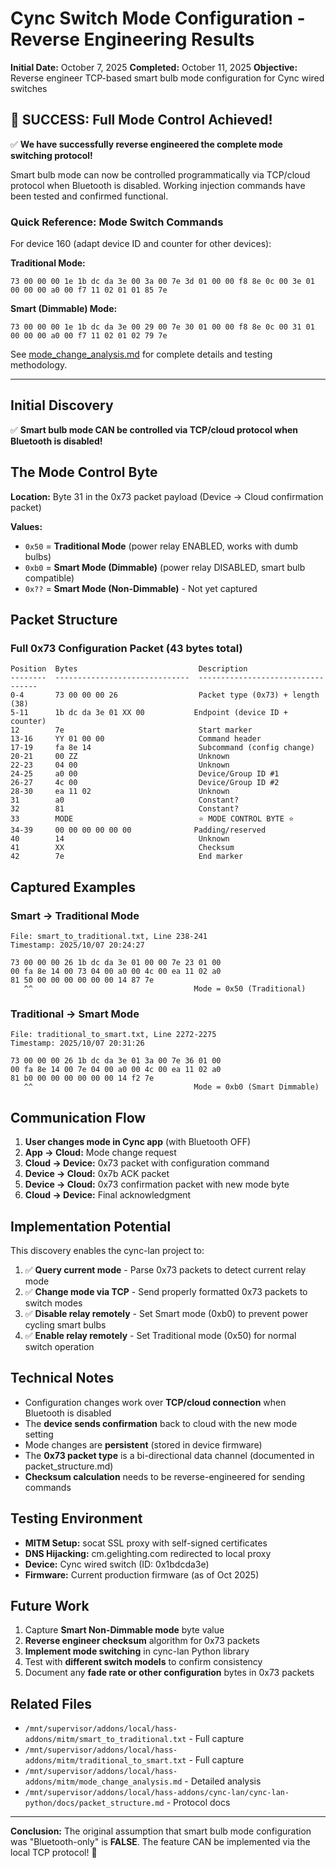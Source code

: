 # Cync Switch Mode Configuration - Reverse Engineering Results

**Initial Date:** October 7, 2025
**Completed:** October 11, 2025
**Objective:** Reverse engineer TCP-based smart bulb mode configuration for Cync wired switches

## 🎉 SUCCESS: Full Mode Control Achieved!

✅ **We have successfully reverse engineered the complete mode switching protocol!**

Smart bulb mode can now be controlled programmatically via TCP/cloud protocol when Bluetooth is disabled. Working injection commands have been tested and confirmed functional.

### Quick Reference: Mode Switch Commands

For device 160 (adapt device ID and counter for other devices):

**Traditional Mode:**
```
73 00 00 00 1e 1b dc da 3e 00 3a 00 7e 3d 01 00 00 f8 8e 0c 00 3e 01 00 00 00 a0 00 f7 11 02 01 01 85 7e
```

**Smart (Dimmable) Mode:**
```
73 00 00 00 1e 1b dc da 3e 00 29 00 7e 30 01 00 00 f8 8e 0c 00 31 01 00 00 00 a0 00 f7 11 02 01 02 79 7e
```

See [mode_change_analysis.md](./mode_change_analysis.md) for complete details and testing methodology.

---

## Initial Discovery

✅ **Smart bulb mode CAN be controlled via TCP/cloud protocol when Bluetooth is disabled!**

## The Mode Control Byte

**Location:** Byte 31 in the 0x73 packet payload (Device → Cloud confirmation packet)

**Values:**
- `0x50` = **Traditional Mode** (power relay ENABLED, works with dumb bulbs)
- `0xb0` = **Smart Mode (Dimmable)** (power relay DISABLED, smart bulb compatible)
- `0x??` = **Smart Mode (Non-Dimmable)** - Not yet captured

## Packet Structure

### Full 0x73 Configuration Packet (43 bytes total)
```
Position  Bytes                           Description
--------  ------------------------------  ----------------------------------
0-4       73 00 00 00 26                  Packet type (0x73) + length (38)
5-11      1b dc da 3e 01 XX 00           Endpoint (device ID + counter)
12        7e                              Start marker
13-16     YY 01 00 00                     Command header
17-19     fa 8e 14                        Subcommand (config change)
20-21     00 ZZ                           Unknown
22-23     04 00                           Unknown
24-25     a0 00                           Device/Group ID #1
26-27     4c 00                           Device/Group ID #2
28-30     ea 11 02                        Unknown
31        a0                              Constant?
32        81                              Constant?
33        MODE                            ⭐ MODE CONTROL BYTE ⭐
34-39     00 00 00 00 00 00              Padding/reserved
40        14                              Unknown
41        XX                              Checksum
42        7e                              End marker
```

## Captured Examples

### Smart → Traditional Mode
```
File: smart_to_traditional.txt, Line 238-241
Timestamp: 2025/10/07 20:24:27

73 00 00 00 26 1b dc da 3e 01 00 00 7e 23 01 00
00 fa 8e 14 00 73 04 00 a0 00 4c 00 ea 11 02 a0
81 50 00 00 00 00 00 00 14 87 7e
   ^^                                    Mode = 0x50 (Traditional)
```

### Traditional → Smart Mode
```
File: traditional_to_smart.txt, Line 2272-2275
Timestamp: 2025/10/07 20:31:26

73 00 00 00 26 1b dc da 3e 01 3a 00 7e 36 01 00
00 fa 8e 14 00 7e 04 00 a0 00 4c 00 ea 11 02 a0
81 b0 00 00 00 00 00 00 14 f2 7e
   ^^                                    Mode = 0xb0 (Smart Dimmable)
```

## Communication Flow

1. **User changes mode in Cync app** (with Bluetooth OFF)
2. **App → Cloud:** Mode change request
3. **Cloud → Device:** 0x73 packet with configuration command
4. **Device → Cloud:** 0x7b ACK packet
5. **Device → Cloud:** 0x73 confirmation packet with new mode byte
6. **Cloud → Device:** Final acknowledgment

## Implementation Potential

This discovery enables the cync-lan project to:

1. ✅ **Query current mode** - Parse 0x73 packets to detect current relay mode
2. ✅ **Change mode via TCP** - Send properly formatted 0x73 packets to switch modes
3. ✅ **Disable relay remotely** - Set Smart mode (0xb0) to prevent power cycling smart bulbs
4. ✅ **Enable relay remotely** - Set Traditional mode (0x50) for normal switch operation

## Technical Notes

- Configuration changes work over **TCP/cloud connection** when Bluetooth is disabled
- The **device sends confirmation** back to cloud with the new mode setting
- Mode changes are **persistent** (stored in device firmware)
- The **0x73 packet type** is a bi-directional data channel (documented in packet_structure.md)
- **Checksum calculation** needs to be reverse-engineered for sending commands

## Testing Environment

- **MITM Setup:** socat SSL proxy with self-signed certificates
- **DNS Hijacking:** cm.gelighting.com redirected to local proxy
- **Device:** Cync wired switch (ID: 0x1bdcda3e)
- **Firmware:** Current production firmware (as of Oct 2025)

## Future Work

1. Capture **Smart Non-Dimmable mode** byte value
2. **Reverse engineer checksum** algorithm for 0x73 packets
3. **Implement mode switching** in cync-lan Python library
4. Test with **different switch models** to confirm consistency
5. Document any **fade rate or other configuration** bytes in 0x73 packets

## Related Files

- `/mnt/supervisor/addons/local/hass-addons/mitm/smart_to_traditional.txt` - Full capture
- `/mnt/supervisor/addons/local/hass-addons/mitm/traditional_to_smart.txt` - Full capture
- `/mnt/supervisor/addons/local/hass-addons/mitm/mode_change_analysis.md` - Detailed analysis
- `/mnt/supervisor/addons/local/hass-addons/cync-lan/cync-lan-python/docs/packet_structure.md` - Protocol docs

---

**Conclusion:** The original assumption that smart bulb mode configuration was "Bluetooth-only" is **FALSE**. The feature CAN be implemented via the local TCP protocol! 🎉
